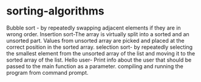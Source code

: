 # sorting-algorithms
Bubble sort - by repeatedly swapping adjacent elements if they are in wrong order.
Insertion sort-The array is virtually split into a sorted and an unsorted part. Values from unsorted array are picked and placed at the correct position in the sorted array.
selection sort- by repeatedly selecting the smallest element from the unsorted array of the list and moving it to the sorted array of the list.
Hello user-  Print info about the user that should be passed to the main function as a parameter. compiling and running the program from command prompt.
